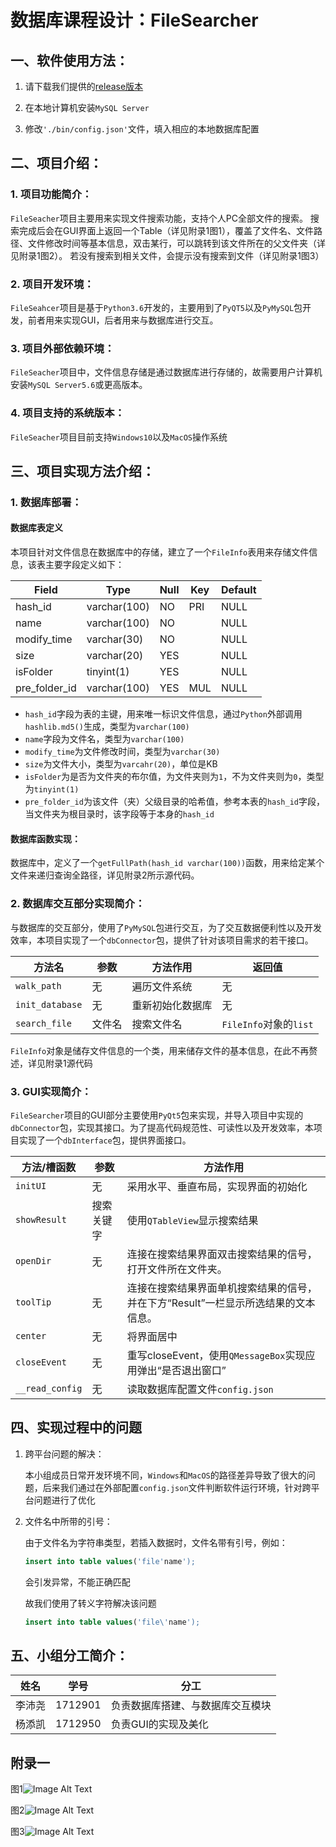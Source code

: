 # 数据库课程设计：FileSearcher

## 一、软件使用方法：

1. 请下载我们提供的[release版本](https://github.com/Youggls/Filesearcher)

2. 在本地计算机安装`MySQL Server`

3. 修改`'./bin/config.json'`文件，填入相应的本地数据库配置

## 二、项目介绍：

### 1. 项目功能简介：

`FileSeacher`项目主要用来实现文件搜索功能，支持个人PC全部文件的搜索。
搜索完成后会在GUI界面上返回一个Table（详见附录1图1），覆盖了文件名、文件路径、文件修改时间等基本信息，双击某行，可以跳转到该文件所在的父文件夹（详见附录1图2）。
若没有搜索到相关文件，会提示没有搜索到文件（详见附录1图3）

### 2. 项目开发环境：

`FileSeahcer`项目是基于`Python3.6`开发的，主要用到了`PyQT5`以及`PyMySQL`包开发，前者用来实现GUI，后者用来与数据库进行交互。

### 3. 项目外部依赖环境：

`FileSeacher`项目中，文件信息存储是通过数据库进行存储的，故需要用户计算机安装`MySQL Server5.6`或更高版本。

### 4. 项目支持的系统版本：

`FileSeacher`项目目前支持`Windows10`以及`MacOS`操作系统

## 三、项目实现方法介绍：

### 1. 数据库部署：

#### 数据库表定义

本项目针对文件信息在数据库中的存储，建立了一个`FileInfo`表用来存储文件信息，该表主要字段定义如下：

| Field         | Type         | Null | Key | Default |
|---------------|--------------|------|-----|---------|
| hash_id       | varchar(100) | NO   | PRI | NULL    |
| name          | varchar(100) | NO   |     | NULL    |
| modify_time   | varchar(30)  | NO   |     | NULL    |
| size          | varchar(20)  | YES  |     | NULL    |
| isFolder      | tinyint(1)   | YES  |     | NULL    |
| pre_folder_id | varchar(100) | YES  | MUL | NULL    |

* `hash_id`字段为表的主键，用来唯一标识文件信息，通过`Python`外部调用`hashlib.md5()`生成，类型为`varchar(100)`
* `name`字段为文件名，类型为`varchar(100)`
* `modify_time`为文件修改时间，类型为`varchar(30)`
* `size`为文件大小，类型为`varcahr(20)`，单位是KB
* `isFolder`为是否为文件夹的布尔值，为文件夹则为`1`，不为文件夹则为`0`，类型为`tinyint(1)`
* `pre_folder_id`为该文件（夹）父级目录的哈希值，参考本表的`hash_id`字段，当文件夹为根目录时，该字段等于本身的`hash_id`

#### 数据库函数实现：

数据库中，定义了一个`getFullPath(hash_id varchar(100))`函数，用来给定某个文件来递归查询全路径，详见附录2所示源代码。

### 2. 数据库交互部分实现简介：

与数据库的交互部分，使用了`PyMySQL`包进行交互，为了交互数据便利性以及开发效率，本项目实现了一个`dbConnector`包，提供了针对该项目需求的若干接口。

方法名|参数|方法作用|返回值
-----|----|-------|-----
`walk_path`|无|遍历文件系统|无
`init_database`|无|重新初始化数据库|无
`search_file`|文件名|搜索文件名|`FileInfo`对象的`list`

`FileInfo`对象是储存文件信息的一个类，用来储存文件的基本信息，在此不再赘述，详见附录1源代码

### 3. GUI实现简介：

`FileSearcher`项目的GUI部分主要使用`PyQt5`包来实现，并导入项目中实现的`dbConnector`包，实现其接口。为了提高代码规范性、可读性以及开发效率，本项目实现了一个`dbInterface`包，提供界面接口。

方法/槽函数|参数|方法作用
----------|----|----
`initUI`|无|采用水平、垂直布局，实现界面的初始化
`showResult`|搜索关键字|使用`QTableView`显示搜索结果
`openDir`|无|连接在搜索结果界面双击搜索结果的信号，打开文件所在文件夹。
`toolTip`|无|连接在搜索结果界面单机搜索结果的信号，并在下方“Result”一栏显示所选结果的文本信息。
`center`|无|将界面居中
`closeEvent`|无|重写closeEvent，使用`QMessageBox`实现应用弹出“是否退出窗口”
`__read_config`|无|读取数据库配置文件`config.json`

## 四、实现过程中的问题

1. 跨平台问题的解决：

    本小组成员日常开发环境不同，`Windows`和`MacOS`的路径差异导致了很大的问题，后来我们通过在外部配置`config.json`文件判断软件运行环境，针对跨平台问题进行了优化

2. 文件名中所带的引号：

    由于文件名为字符串类型，若插入数据时，文件名带有引号，例如：

    ```sql
    insert into table values('file'name');
    ```

    会引发异常，不能正确匹配

    故我们使用了转义字符解决该问题

    ```sql
    insert into table values('file\'name');
    ```

## 五、小组分工简介：

姓名|学号|分工
----|----|---
李沛尧|1712901|负责数据库搭建、与数据库交互模块
杨添凯|1712950|负责GUI的实现及美化

## 附录一

图1![Image Alt Text](http://www.youggls.top/图1.jpg "图1")

图2![Image Alt Text](http://www.youggls.top/图2.jpg "图2")

图3![Image Alt Text](http://www.youggls.top/图3.jpg "图3")
